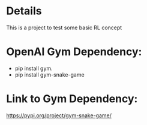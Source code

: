 # Details 
This is a project to test some basic RL concept

# OpenAI Gym Dependency:
- pip install gym.
- pip install gym-snake-game

# Link to Gym Dependency:
https://pypi.org/project/gym-snake-game/
